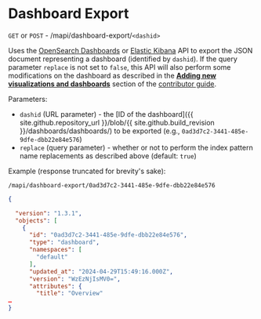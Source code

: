 # Dashboard Export

`GET` or `POST` - /mapi/dashboard-export/`<dashid>`

Uses the [OpenSearch Dashboards](https://opensearch.org/docs/latest/dashboards/) or [Elastic Kibana](https://www.elastic.co/guide/en/kibana/current/dashboard-api-export.html) API to export the JSON document representing a dashboard (identified by `dashid`). If the query parameter `replace` is not set to `false`, this API will also perform some modifications on the dashboard as described in the [**Adding new visualizations and dashboards**](contributing-dashboards.md#DashboardsNewViz) section of the [contributor guide](contributing-guide.md#Contributing).

Parameters:

* `dashid` (URL parameter) - the [ID of the dashboard]({{ site.github.repository_url }}/blob/{{ site.github.build_revision }}/dashboards/dashboards/) to be exported (e.g., `0ad3d7c2-3441-485e-9dfe-dbb22e84e576`)
* `replace` (query parameter) - whether or not to perform the index pattern name replacements as described above (default: `true`)

Example (response truncated for brevity's sake):

```
/mapi/dashboard-export/0ad3d7c2-3441-485e-9dfe-dbb22e84e576
```

```json
{

  "version": "1.3.1",
  "objects": [
    {
      "id": "0ad3d7c2-3441-485e-9dfe-dbb22e84e576",
      "type": "dashboard",
      "namespaces": [
        "default"
      ],
      "updated_at": "2024-04-29T15:49:16.000Z",
      "version": "WzEzNjIsMV0=",
      "attributes": {
        "title": "Overview"
…
}
```